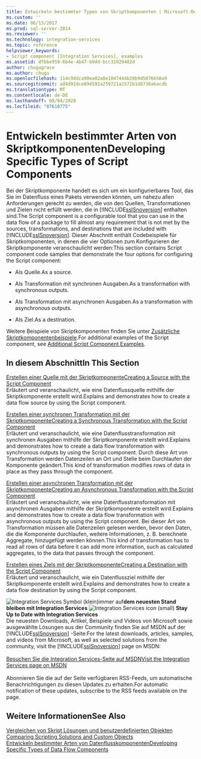 ```yaml
---
title: Entwickeln bestimmter Typen von Skriptkomponenten | Microsoft-Dokumentation
ms.custom: ''
ms.date: 06/13/2017
ms.prod: sql-server-2014
ms.reviewer: ''
ms.technology: integration-services
ms.topic: reference
helpviewer_keywords:
- Script component [Integration Services], examples
ms.assetid: dfbbe959-6b4e-4b47-b9dd-bcc31929482d
author: chugugrace
ms.author: chugu
ms.openlocfilehash: 114c9ddca90ea02a8e1847444b28b9d5876650a9
ms.sourcegitcommit: ad4d92dce894592a259721a1571b1d8736abacdb
ms.translationtype: MT
ms.contentlocale: de-DE
ms.lasthandoff: 08/04/2020
ms.locfileid: "87618775"
---
```

# <a name="developing-specific-types-of-script-components"></a><span data-ttu-id="d91bb-102">Entwickeln bestimmter Arten von Skriptkomponenten</span><span class="sxs-lookup"><span data-stu-id="d91bb-102">Developing Specific Types of Script Components</span></span>
  <span data-ttu-id="d91bb-103">Bei der Skriptkomponente handelt es sich um ein konfigurierbares Tool, das Sie im Datenfluss eines Pakets verwenden können, um nahezu allen Anforderungen gerecht zu werden, die von den Quellen, Transformationen und Zielen nicht erfüllt werden, die in [!INCLUDE[ssISnoversion](../../includes/ssisnoversion-md.md)] enthalten sind.</span><span class="sxs-lookup"><span data-stu-id="d91bb-103">The Script component is a configurable tool that you can use in the data flow of a package to fill almost any requirement that is not met by the sources, transformations, and destinations that are included with [!INCLUDE[ssISnoversion](../../includes/ssisnoversion-md.md)].</span></span> <span data-ttu-id="d91bb-104">Dieser Abschnitt enthält Codebeispiele für Skriptkomponenten, in denen die vier Optionen zum Konfigurieren der Skriptkomponente veranschaulicht werden:</span><span class="sxs-lookup"><span data-stu-id="d91bb-104">This section contains Script component code samples that demonstrate the four options for configuring the Script component:</span></span>  
  
-   <span data-ttu-id="d91bb-105">Als Quelle.</span><span class="sxs-lookup"><span data-stu-id="d91bb-105">As a source.</span></span>  
  
-   <span data-ttu-id="d91bb-106">Als Transformation mit synchronen Ausgaben.</span><span class="sxs-lookup"><span data-stu-id="d91bb-106">As a transformation with synchronous outputs.</span></span>  
  
-   <span data-ttu-id="d91bb-107">Als Transformation mit asynchronen Ausgaben.</span><span class="sxs-lookup"><span data-stu-id="d91bb-107">As a transformation with asynchronous outputs.</span></span>  
  
-   <span data-ttu-id="d91bb-108">Als Ziel.</span><span class="sxs-lookup"><span data-stu-id="d91bb-108">As a destination.</span></span>  
  
 <span data-ttu-id="d91bb-109">Weitere Beispiele von Skriptkomponenten finden Sie unter [Zusätzliche Skriptkomponentenbeispiele](../extending-packages-scripting-data-flow-script-component-examples/additional-script-component-examples.md).</span><span class="sxs-lookup"><span data-stu-id="d91bb-109">For additional examples of the Script component, see [Additional Script Component Examples](../extending-packages-scripting-data-flow-script-component-examples/additional-script-component-examples.md).</span></span>  
  
## <a name="in-this-section"></a><span data-ttu-id="d91bb-110">In diesem Abschnitt</span><span class="sxs-lookup"><span data-stu-id="d91bb-110">In This Section</span></span>  
 [<span data-ttu-id="d91bb-111">Erstellen einer Quelle mit der Skriptkomponente</span><span class="sxs-lookup"><span data-stu-id="d91bb-111">Creating a Source with the Script Component</span></span>](creating-a-source-with-the-script-component.md)  
 <span data-ttu-id="d91bb-112">Erläutert und veranschaulicht, wie eine Datenflussquelle mithilfe der Skriptkomponente erstellt wird.</span><span class="sxs-lookup"><span data-stu-id="d91bb-112">Explains and demonstrates how to create a data flow source by using the Script component.</span></span>  
  
 [<span data-ttu-id="d91bb-113">Erstellen einer synchronen Transformation mit der Skriptkomponente</span><span class="sxs-lookup"><span data-stu-id="d91bb-113">Creating a Synchronous Transformation with the Script Component</span></span>](creating-a-synchronous-transformation-with-the-script-component.md)  
 <span data-ttu-id="d91bb-114">Erläutert und veranschaulicht, wie eine Datenflusstransformation mit synchronen Ausgaben mithilfe der Skriptkomponente erstellt wird.</span><span class="sxs-lookup"><span data-stu-id="d91bb-114">Explains and demonstrates how to create a data flow transformation with synchronous outputs by using the Script component.</span></span> <span data-ttu-id="d91bb-115">Durch diese Art von Transformation werden Datenzeilen an Ort und Stelle beim Durchlaufen der Komponente geändert.</span><span class="sxs-lookup"><span data-stu-id="d91bb-115">This kind of transformation modifies rows of data in place as they pass through the component.</span></span>  
  
 [<span data-ttu-id="d91bb-116">Erstellen einer asynchronen Transformation mit der Skriptkomponente</span><span class="sxs-lookup"><span data-stu-id="d91bb-116">Creating an Asynchronous Transformation with the Script Component</span></span>](../extending-packages-scripting-data-flow-script-component-types/creating-an-asynchronous-transformation-with-the-script-component.md)  
 <span data-ttu-id="d91bb-117">Erläutert und veranschaulicht, wie eine Datenflusstransformation mit asynchronen Ausgaben mithilfe der Skriptkomponente erstellt wird.</span><span class="sxs-lookup"><span data-stu-id="d91bb-117">Explains and demonstrates how to create a data flow transformation with asynchronous outputs by using the Script component.</span></span> <span data-ttu-id="d91bb-118">Bei dieser Art von Transformation müssen alle Datenzeilen gelesen werden, bevor den Daten, die die Komponente durchlaufen, weitere Informationen, z. B. berechnete Aggregate, hinzugefügt werden können.</span><span class="sxs-lookup"><span data-stu-id="d91bb-118">This kind of transformation has to read all rows of data before it can add more information, such as calculated aggregates, to the data that passes through the component.</span></span>  
  
 [<span data-ttu-id="d91bb-119">Erstellen eines Ziels mit der Skriptkomponente</span><span class="sxs-lookup"><span data-stu-id="d91bb-119">Creating a Destination with the Script Component</span></span>](../extending-packages-scripting-data-flow-script-component-types/creating-a-destination-with-the-script-component.md)  
 <span data-ttu-id="d91bb-120">Erläutert und veranschaulicht, wie ein Datenflussziel mithilfe der Skriptkomponente erstellt wird.</span><span class="sxs-lookup"><span data-stu-id="d91bb-120">Explains and demonstrates how to create a data flow destination by using the Script component.</span></span>  
  
<span data-ttu-id="d91bb-121">![Integration Services Symbol (klein)](../media/dts-16.gif "Integration Services (kleines Symbol)")immer auf**dem neuesten Stand bleiben mit Integration Services**  </span><span class="sxs-lookup"><span data-stu-id="d91bb-121">![Integration Services icon (small)](../media/dts-16.gif "Integration Services icon (small)")  **Stay Up to Date with Integration Services**</span></span><br /> <span data-ttu-id="d91bb-122">Die neuesten Downloads, Artikel, Beispiele und Videos von Microsoft sowie ausgewählte Lösungen aus der Community finden Sie auf MSDN auf der [!INCLUDE[ssISnoversion](../../includes/ssisnoversion-md.md)] -Seite:</span><span class="sxs-lookup"><span data-stu-id="d91bb-122">For the latest downloads, articles, samples, and videos from Microsoft, as well as selected solutions from the community, visit the [!INCLUDE[ssISnoversion](../../includes/ssisnoversion-md.md)] page on MSDN:</span></span><br /><br /> [<span data-ttu-id="d91bb-123">Besuchen Sie die Integration Services-Seite auf MSDN</span><span class="sxs-lookup"><span data-stu-id="d91bb-123">Visit the Integration Services page on MSDN</span></span>](https://go.microsoft.com/fwlink/?LinkId=136655)<br /><br /> <span data-ttu-id="d91bb-124">Abonnieren Sie die auf der Seite verfügbaren RSS-Feeds, um automatische Benachrichtigungen zu diesen Updates zu erhalten.</span><span class="sxs-lookup"><span data-stu-id="d91bb-124">For automatic notification of these updates, subscribe to the RSS feeds available on the page.</span></span>  
  
## <a name="see-also"></a><span data-ttu-id="d91bb-125">Weitere Informationen</span><span class="sxs-lookup"><span data-stu-id="d91bb-125">See Also</span></span>  
 <span data-ttu-id="d91bb-126">[Vergleichen von Skript Lösungen und benutzerdefinierten Objekten](../extending-packages-scripting/comparing-scripting-solutions-and-custom-objects.md) </span><span class="sxs-lookup"><span data-stu-id="d91bb-126">[Comparing Scripting Solutions and Custom Objects](../extending-packages-scripting/comparing-scripting-solutions-and-custom-objects.md) </span></span>  
 [<span data-ttu-id="d91bb-127">Entwickeln bestimmter Arten von Datenflusskomponenten</span><span class="sxs-lookup"><span data-stu-id="d91bb-127">Developing Specific Types of Data Flow Components</span></span>](../extending-packages-custom-objects-data-flow-types/developing-specific-types-of-data-flow-components.md)  
  
  
